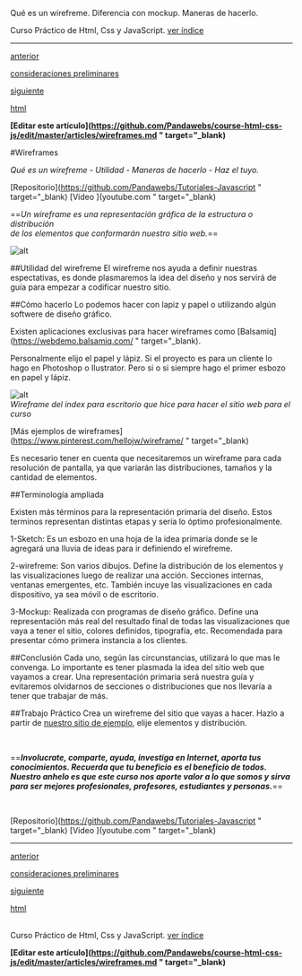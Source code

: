 <span class="hidden-excerpt">Qué es un wirefreme. Diferencia con mockup. Maneras de hacerlo.</span>

<span class="link-to-index-git">Curso Práctico de Html, Css y JavaScript. [ ver índice](http://localhost:2368/curso-html-css-js/)</span>

<hr>

<div class="post-content_next">
  <a href="http://localhost:2368/consideraciones-preliminares/">
    <div class="post-content_next-left">
      <p>anterior</p>
      <span>consideraciones preliminares</span>
  </div>
  <a href="http://localhost:2368/html/">
    <div class="post-content_next-right">
      <p>siguiente</p>
      <span>html</span>
    </div>
  </a>
</div>

<strong class="link-to-github">[Editar este artículo](https://github.com/Pandawebs/course-html-css-js/edit/master/articles/wireframes.md " target="_blank)</strong>

#Wireframes

*Qué es un wirefreme - Utilidad - Maneras de hacerlo - Haz el tuyo.*

<span class="links-external">[Repositorio](https://github.com/Pandawebs/Tutoriales-Javascript " target="_blank) [Video ](youtube.com " target="_blank)</span>

==*Un wireframe es una representación gráfica de la estructura o distribución  
de los elementos que conformarán nuestro sitio web.*==

![alt](http://localhost:2368/assets/images/wireframe.jpg)

##Utilidad del wirefreme
El wirefreme nos ayuda a definir nuestras espectativas, es donde plasmaremos la idea del diseño y nos servirá de guía para empezar a codificar nuestro sitio.

##Cómo hacerlo
Lo podemos hacer con lapiz y papel o utilizando algún softwere de diseño gráfico.

Existen aplicaciones exclusivas para hacer wireframes como [Balsamiq](https://webdemo.balsamiq.com/ " target="_blank).

Personalmente elijo el papel y lápiz. Si el proyecto es para un cliente lo hago en Photoshop o Ilustrator.
Pero si o si siempre hago el primer esbozo en papel y lápiz.

![alt](http://localhost:2368/assets/images/wireframe.png)  
*Wireframe del index para escritorio que hice para hacer el sitio web para el curso*

[Más ejemplos de wireframes](https://www.pinterest.com/hellojw/wireframe/ " target="_blank)

Es necesario tener en cuenta que necesitaremos un wireframe para cada resolución de pantalla, ya que variarán las distribuciones, tamaños y la cantidad de elementos.

##Terminología ampliada

Existen más términos para la representación primaria del diseño. Estos terminos representan distintas etapas y sería lo óptimo profesionalmente.

1-Sketch: Es un esbozo en una hoja de la idea primaria donde se le agregará una lluvia de ideas para ir definiendo el wirefreme.

2-wirefreme: Son varios dibujos. Define la distribución de los elementos y las visualizaciones luego de realizar una acción. Secciones internas, ventanas emergentes, etc.
También incuye las visualizaciones en cada dispositivo, ya sea móvil o de escritorio.

3-Mockup: Realizada con programas de diseño gráfico. Define una representación más real del resultado final de todas las visualizaciones que vaya a tener el sitio, colores definidos, tipografía, etc. Recomendada para presentar cómo primera instancia a los clientes.

##Conclusión
Cada uno, según las circunstancias, utilizará lo que mas le convenga.
Lo importante es tener plasmada la idea del sitio web que vayamos a crear. Una representación primaria será nuestra guía y evitaremos olvidarnos de secciones o distribuciones que nos llevaría a tener que trabajar de más.

##Trabajo Práctico
Crea un wirefreme del sitio que vayas a hacer. Hazlo a partir de [nuestro sitio de ejemplo](#), elije elementos y distribución.

<br>

==**_Involucrate, comparte, ayuda, investiga en Internet, aporta tus conocimientos. Recuerda que tu beneficio es el beneficio de todos. Nuestro anhelo es que este curso nos aporte valor a lo que somos y sirva para ser mejores profesionales, profesores, estudiantes y personas._**==

<br>

<span class="links-external">[Repositorio](https://github.com/Pandawebs/Tutoriales-Javascript " target="_blank) [Video ](youtube.com " target="_blank)</span>

<hr>

<div class="post-content_next">
  <a href="http://localhost:2368/consideraciones-preliminares/">
    <div class="post-content_next-left">
      <p>anterior</p>
      <span>consideraciones preliminares</span>
  </div>
  <a href="http://localhost:2368/html/">
    <div class="post-content_next-right">
      <p>siguiente</p>
      <span>html</span>
    </div>
  </a>
</div>

<br>

<span class="link-to-index-git">Curso Práctico de Html, Css y JavaScript. [ ver índice](http://localhost:2368/curso-html-css-js/)</span>

<strong class="link-to-github">[Editar este artículo](https://github.com/Pandawebs/course-html-css-js/edit/master/articles/wireframes.md " target="_blank)</strong>
